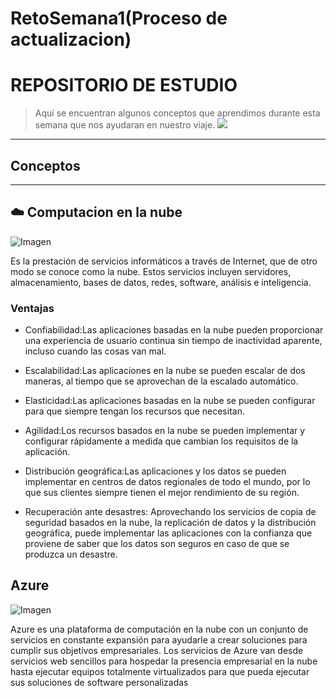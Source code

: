 # RetoSemana1(Proceso de actualizacion)
# REPOSITORIO DE ESTUDIO
> Aquí se encuentran algunos conceptos que aprendimos durante esta semana que nos ayudaran  en nuestro viaje.
![](https://www.evolmind.com/articulos/img/2018/05/guia-elearning-1024x484.jpg)

------------
## Conceptos
------------

## ☁️ Computacion en la nube 
![Imagen](https://blog.conzultek.com/hs-fs/hubfs/Imported_Blog_Media/computacion-en-la-nube.jpg?width=899&name=computacion-en-la-nube.jpg)

Es la prestación de servicios informáticos a través de Internet, que de otro modo se conoce como la nube. Estos servicios incluyen servidores, almacenamiento, bases de datos, redes, software, análisis e inteligencia.

### Ventajas

- Confiabilidad:Las aplicaciones basadas en la nube pueden proporcionar una experiencia de usuario continua sin tiempo de inactividad aparente, incluso cuando las cosas van mal.

- Escalabilidad:Las aplicaciones en la nube se pueden escalar de dos maneras, al tiempo que se aprovechan de la escalado automático.

- Elasticidad:Las aplicaciones basadas en la nube se pueden configurar para que siempre tengan los recursos que necesitan.

- Agilidad:Los recursos basados en la nube se pueden implementar y configurar rápidamente a medida que cambian los requisitos de la aplicación.
- Distribución geográfica:Las aplicaciones y los datos se pueden implementar en centros de datos regionales de todo el mundo, por lo que sus clientes siempre tienen el mejor rendimiento de su región.
- Recuperación ante desastres: Aprovechando los servicios de copia de seguridad basados en la nube, la replicación de datos y la distribución geográfica, puede implementar las aplicaciones con la confianza que proviene de saber que los datos son seguros en caso de que se produzca un desastre.


## Azure   
![Imagen](https://i1.wp.com/derechodelared.com/wp-content/uploads/2021/03/azure-1.png)

Azure es una plataforma de computación en la nube con un conjunto de servicios en constante expansión para ayudarle a crear soluciones para cumplir sus objetivos empresariales. Los servicios de Azure van desde servicios web sencillos para hospedar la presencia empresarial en la nube hasta ejecutar equipos totalmente virtualizados para que pueda ejecutar sus soluciones de software personalizadas
